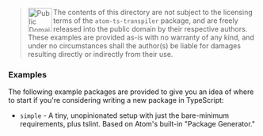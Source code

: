 ><img src="https://upload.wikimedia.org/wikipedia/commons/3/39/Cc-public_domain_mark_white.svg" alt="Public Domain Mark" height="48px" align="left" />The contents of this directory are not subject to the licensing terms of the `atom-ts-transpiler` package, and are freely released into the public domain by their respective authors. These examples are provided as-is with no warranty of any kind, and under no circumstances shall the author(s) be liable for damages resulting directly or indirectly from their use.

### Examples

The following example packages are provided to give you an idea of where to start if you're considering writing a new package in TypeScript:

* `simple` - A tiny, unopinionated setup with just the bare-minimum requirements, plus tslint. Based on Atom's built-in "Package Generator."
